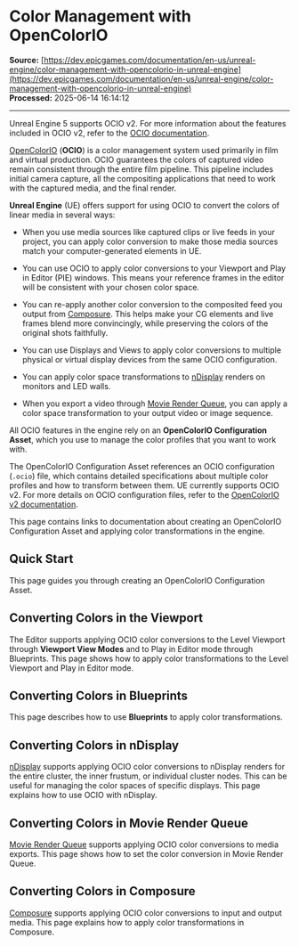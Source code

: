 # Color Management with OpenColorIO

**Source:** [https://dev.epicgames.com/documentation/en-us/unreal-engine/color-management-with-opencolorio-in-unreal-engine](https://dev.epicgames.com/documentation/en-us/unreal-engine/color-management-with-opencolorio-in-unreal-engine)  
**Processed:** 2025-06-14 16:14:12

---

Unreal Engine 5 supports OCIO v2. For more information about the features included in OCIO v2, refer to the [OCIO documentation](https://opencolorio.readthedocs.io/en/latest/upgrading_v2/how_to.html).

[OpenColorIO](http://opencolorio.org/) (**OCIO**) is a color management system used primarily in film and virtual production. OCIO guarantees the colors of captured video remain consistent through the entire film pipeline. This pipeline includes initial camera capture, all the compositing applications that need to work with the captured media, and the final render.

**Unreal Engine** (UE) offers support for using OCIO to convert the colors of linear media in several ways:

-   When you use media sources like captured clips or live feeds in your project, you can apply color conversion to make those media sources match your computer-generated elements in UE.
    
-   You can use OCIO to apply color conversions to your Viewport and Play in Editor (PIE) windows. This means your reference frames in the editor will be consistent with your chosen color space.
    
-   You can re-apply another color conversion to the composited feed you output from [Composure](/documentation/en-us/unreal-engine/real-time-compositing-with-composure-in-unreal-engine). This helps make your CG elements and live frames blend more convincingly, while preserving the colors of the original shots faithfully.
    
-   You can use Displays and Views to apply color conversions to multiple physical or virtual display devices from the same OCIO configuration.
    
-   You can apply color space transformations to [nDisplay](/documentation/en-us/unreal-engine/rendering-to-multiple-displays-with-ndisplay-in-unreal-engine) renders on monitors and LED walls.
    
-   When you export a video through [Movie Render Queue](/documentation/404), you can apply a color space transformation to your output video or image sequence.
    

All OCIO features in the engine rely on an **OpenColorIO Configuration Asset**, which you use to manage the color profiles that you want to work with.

The OpenColorIO Configuration Asset references an OCIO configuration (`.ocio`) file, which contains detailed specifications about multiple color profiles and how to transform between them. UE currently supports OCIO v2. For more details on OCIO configuration files, refer to the [OpenColorIO v2 documentation](https://opencolorio.readthedocs.io/en/latest/index.html).

This page contains links to documentation about creating an OpenColorIO Configuration Asset and applying color transformations in the engine.

## Quick Start

This page guides you through creating an OpenColorIO Configuration Asset.

## Converting Colors in the Viewport

The Editor supports applying OCIO color conversions to the Level Viewport through **Viewport View Modes** and to Play in Editor mode through Blueprints. This page shows how to apply color transformations to the Level Viewport and Play in Editor mode.

## Converting Colors in Blueprints

This page describes how to use **Blueprints** to apply color transformations.

## Converting Colors in nDisplay

[nDisplay](/documentation/en-us/unreal-engine/rendering-to-multiple-displays-with-ndisplay-in-unreal-engine) supports applying OCIO color conversions to nDisplay renders for the entire cluster, the inner frustum, or individual cluster nodes. This can be useful for managing the color spaces of specific displays. This page explains how to use OCIO with nDisplay.

## Converting Colors in Movie Render Queue

[Movie Render Queue](/documentation/404) supports applying OCIO color conversions to media exports. This page shows how to set the color conversion in Movie Render Queue.

## Converting Colors in Composure

[Composure](/documentation/en-us/unreal-engine/real-time-compositing-with-composure-in-unreal-engine) supports applying OCIO color conversions to input and output media. This page explains how to apply color transformations in Composure.